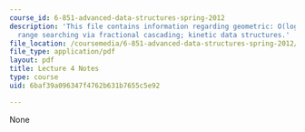 ```yaml
---
course_id: 6-851-advanced-data-structures-spring-2012
description: 'This file contains information regarding geometric: O(log n) 3D orthogonal
  range searching via fractional cascading; kinetic data structures.'
file_location: /coursemedia/6-851-advanced-data-structures-spring-2012/6baf39a096347f4762b631b7655c5e92_MIT6_851S12_Lec4.pdf
file_type: application/pdf
layout: pdf
title: Lecture 4 Notes
type: course
uid: 6baf39a096347f4762b631b7655c5e92

---
```

None